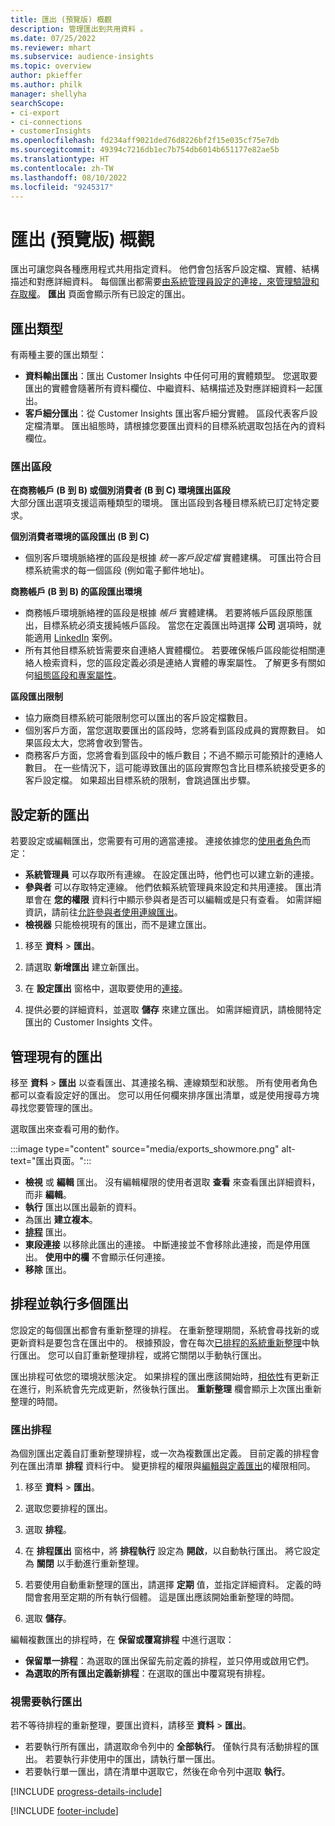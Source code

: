 ```yaml
---
title: 匯出 (預覽版) 概觀
description: 管理匯出到共用資料 。
ms.date: 07/25/2022
ms.reviewer: mhart
ms.subservice: audience-insights
ms.topic: overview
author: pkieffer
ms.author: philk
manager: shellyha
searchScope:
- ci-export
- ci-connections
- customerInsights
ms.openlocfilehash: fd234aff9021ded76d8226bf2f15e035cf75e7db
ms.sourcegitcommit: 49394c7216db1ec7b754db6014b651177e82ae5b
ms.translationtype: HT
ms.contentlocale: zh-TW
ms.lasthandoff: 08/10/2022
ms.locfileid: "9245317"
---
```

# <a name="exports-preview-overview"></a>匯出 (預覽版) 概觀

 匯出可讓您與各種應用程式共用指定資料。 他們會包括客戶設定檔、實體、結構描述和對應詳細資料。 每個匯出都需要[由系統管理員設定的連接，來管理驗證和存取權](connections.md)。 **匯出** 頁面會顯示所有已設定的匯出。

## <a name="export-types"></a>匯出類型

有兩種主要的匯出類型：  

- **資料輸出匯出**：匯出 Customer Insights 中任何可用的實體類型。 您選取要匯出的實體會隨著所有資料欄位、中繼資料、結構描述及對應詳細資料一起匯出。
- **客戶細分匯出**：從 Customer Insights 匯出客戶細分實體。 區段代表客戶設定檔清單。 匯出組態時，請根據您要匯出資料的目標系統選取包括在內的資料欄位。

### <a name="export-segments"></a>匯出區段

**在商務帳戶 (B 到 B) 或個別消費者 (B 到 C) 環境匯出區段**  
大部分匯出選項支援這兩種類型的環境。 匯出區段到各種目標系統已訂定特定要求。 

**個別消費者環境的區段匯出 (B 到 C)**  
- 個別客戶環境脈絡裡的區段是根據 *統一客戶設定檔* 實體建構。 可匯出符合目標系統需求的每一個區段 (例如電子郵件地址)。

**商務帳戶 (B 到 B) 的區段匯出環境**  
- 商務帳戶環境脈絡裡的區段是根據 *帳戶* 實體建構。 若要將帳戶區段原態匯出，目標系統必須支援純帳戶區段。 當您在定義匯出時選擇 **公司** 選項時，就能適用 [LinkedIn](export-linkedin-ads.md) 案例。
- 所有其他目標系統皆需要來自連絡人實體欄位。 若要確保帳戶區段能從相關連絡人檢索資料，您的區段定義必須是連絡人實體的專案屬性。 了解更多有關如何[組態區段和專案屬性](segment-builder.md)。

**區段匯出限制**  
- 協力廠商目標系統可能限制您可以匯出的客戶設定檔數目。 
- 個別客戶方面，當您選取要匯出的區段時，您將看到區段成員的實際數目。 如果區段太大，您將會收到警告。 
- 商務客戶方面，您將會看到區段中的帳戶數目；不過不顯示可能預計的連絡人數目。 在一些情況下，這可能導致匯出的區段實際包含比目標系統接受更多的客戶設定檔。 如果超出目標系統的限制，會跳過匯出步驟。

## <a name="set-up-a-new-export"></a>設定新的匯出

若要設定或編輯匯出，您需要有可用的適當連接。 連接依據您的[使用者角色](permissions.md)而定：
- **系統管理員** 可以存取所有連線。 在設定匯出時，他們也可以建立新的連接。
- **參與者** 可以存取特定連線。 他們依賴系統管理員來設定和共用連接。 匯出清單會在 **您的權限** 資料行中顯示參與者是否可以編輯或是只有查看。 如需詳細資訊，請前往[允許參與者使用連線匯出](connections.md#allow-contributors-to-use-a-connection-for-exports)。
- **檢視器** 只能檢視現有的匯出，而不是建立匯出。

1. 移至 **資料** > **匯出**。

1. 請選取 **新增匯出** 建立新匯出。

1. 在 **設定匯出** 窗格中，選取要使用的[連接](connections.md)。

1. 提供必要的詳細資料，並選取 **儲存** 來建立匯出。 如需詳細資訊，請檢閱特定匯出的 Customer Insights 文件。

## <a name="manage-existing-exports"></a>管理現有的匯出

移至 **資料** > **匯出** 以查看匯出、其連接名稱、連線類型和狀態。 所有使用者角色都可以查看設定好的匯出。 您可以用任何欄來排序匯出清單，或是使用搜尋方塊尋找您要管理的匯出。

選取匯出來查看可用的動作。

:::image type="content" source="media/exports_showmore.png" alt-text="匯出頁面。":::

- **檢視** 或 **編輯** 匯出。 沒有編輯權限的使用者選取 **查看** 來查看匯出詳細資料，而非 **編輯**。
- **執行** 匯出以匯出最新的資料。
- 為匯出 **建立複本**。
- **[排程](#schedule-and-run-exports)** 匯出。
- **東段連接** 以移除此匯出的連接。 中斷連接並不會移除此連接，而是停用匯出。 **使用中的欄** 不會顯示任何連接。
- **移除** 匯出。

## <a name="schedule-and-run-exports"></a>排程並執行多個匯出

您設定的每個匯出都會有重新整理的排程。 在重新整理期間，系統會尋找新的或更新資料是要包含在匯出中的。 根據預設，會在每次[已排程的系統重新整理](schedule-refresh.md)中執行匯出。 您可以自訂重新整理排程，或將它關閉以手動執行匯出。

匯出排程可依您的環境狀態決定。 如果排程的匯出應該開始時，[相依性](system.md#refresh-processes)有更新正在進行，則系統會先完成更新，然後執行匯出。 **重新整理** 欄會顯示上次匯出重新整理的時間。

### <a name="schedule-exports"></a>匯出排程

為個別匯出定義自訂重新整理排程，或一次為複數匯出定義。 目前定義的排程會列在匯出清單 **排程** 資料行中。 變更排程的權限與[編輯與定義匯出](export-destinations.md#set-up-a-new-export)的權限相同。

1. 移至 **資料** > **匯出**。

1. 選取您要排程的匯出。

1. 選取 **排程**。

1. 在 **排程匯出** 窗格中，將 **排程執行** 設定為 **開啟**，以自動執行匯出。 將它設定為 **關閉** 以手動進行重新整理。

1. 若要使用自動重新整理的匯出，請選擇 **定期** 值，並指定詳細資料。 定義的時間會套用至定期的所有執行個體。 這是匯出應該開始重新整理的時間。

1. 選取 **儲存**。

編輯複數匯出的排程時，在 **保留或覆寫排程** 中進行選取：

- **保留單一排程**：為選取的匯出保留先前定義的排程，並只停用或啟用它們。
- **為選取的所有匯出定義新排程**：在選取的匯出中覆寫現有排程。

### <a name="run-exports-on-demand"></a>視需要執行匯出

若不等待排程的重新整理，要匯出資料，請移至 **資料** > **匯出**。

- 若要執行所有匯出，請選取命令列中的 **全部執行**。 僅執行具有活動排程的匯出。 若要執行非使用中的匯出，請執行單一匯出。
- 若要執行單一匯出，請在清單中選取它，然後在命令列中選取 **執行**。

[!INCLUDE [progress-details-include](includes/progress-details-pane.md)]


[!INCLUDE [footer-include](includes/footer-banner.md)]

